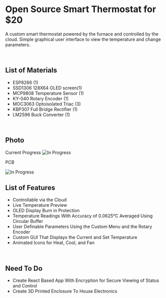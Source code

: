 # Open Source Smart Thermostat for $20
A custom smart thermostat powered by the furnace and controlled by the cloud. Simple graphical user interface to view the temperature and change parameters.  

<br>

## List of Materials
- ESP8266 (1) 
- SSD1306 128X64 OLED screen(1)
- MCP9808 Temperature Sensor (1)
- KY-040 Rotary Encoder (1)
- MOC3063 Optoisolated Triac (3)
- KBP307 Full Bridge Rectifier (1)
- LM2596 Buck Converter (1)

<br>

## Photo
Current Progress
![In Progress](https://lh3.googleusercontent.com/pw/ACtC-3eyocwx30z5peZMYtMXriJruCee2kphhs2zh_X38m8JgyeFJozHd_2NtDIEYfnhJccdwXkoT1AhNB4yFoOkInb1ZinFoF4GjVXdBBodaTtx9QfN529DZdvzgLUOs2RtyIsXjQwsk97Vz5bbGmbW1kl6NA=w1275-h941-no?authuser=0)

PCB

![In Progress](https://lh3.googleusercontent.com/pw/ACtC-3f55Xj-omHtm7GSHXyhCmm0ReDYRgTKU7ORYFQQ6YUGmH09xCPPbaPc-j3tkONYda5jrMZrXeCCnaVfx7PtF4-0tlC0qDPj_dXUOrqJdqToWoPwvDFj9Z1JuUE445fKw5TAWqnk5f7Fooh70pU5kst8ZA=w560-h670-no?authuser=0)
<br>

## List of Features
- Controllable via the Cloud
- Live Temperature Preview
- OLED Display Burn in Protection
- Temperature Readings With Accuracy of 0.0625°C Averaged Using Circular Buffer
- User Definable Parameters Using the Custom Menu and the Rotary Encoder
- Custom GUI That Displays the Current and Set Temperature
- Animated Icons for Heat, Cool, and Fan

<br>

## Need To Do
- Create React Based App With Encryption for Secure Viewing of Status and Control
- Create 3D Printed Enclosure To House Electronics
